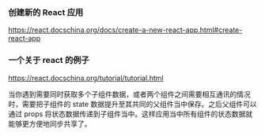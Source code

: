

### 创建新的 React 应用
https://react.docschina.org/docs/create-a-new-react-app.html#create-react-app


### 一个关于 react 的例子
https://react.docschina.org/tutorial/tutorial.html


当你遇到需要同时获取多个子组件数据，或者两个组件之间需要相互通讯的情况时，需要把子组件的 state 数据提升至其共同的父组件当中保存。之后父组件可以通过 props 将状态数据传递到子组件当中。这样应用当中所有组件的状态数据就能够更方便地同步共享了。





